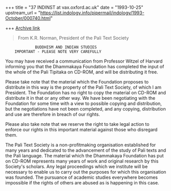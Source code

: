 +++
title = "37 INDINST at vax.oxford.ac.uk"
date = "1993-10-25"
upstream_url = "https://list.indology.info/pipermail/indology/1993-October/000740.html"

+++
[Archive link](https://list.indology.info/pipermail/indology/1993-October/000740.html)

>From K.R. Norman, President of the Pali Text Society

                 BUDDHISM AND INDIAN STUDIES
        IMPORTANT - PLEASE NOTE VERY CAREFULLY

You may have received a communication from Professor Witzel of Harvard
informing you that the Dhammakaya Foundation has completed the input of the
whole of the Pali Tipitaka on CD-ROM, and will be distributing it free.

Please take note that the material which the Foundation proposes to distribute
in this way is the property of the Pali Text Society, of which I am President.
The Foundation has no right to copy the material on CD-ROM and distribute it in
that or any other way. We have been negotiating with the Foundation for some
time with a view to possible copying and distribution, but the negotiations
have not been completed, and any copying, distribution and use are therefore in
breach of our rights.

Please also take note that we reserve the right to take legal action to enforce
our rights in this important material against those who disregard them.

The Pali Text Society is a non-profitmaking organisation established for many
years and dedicated to the advancement of the study of Pali texts and the Pali
language. The material which the Dhammakaya Foundation has put on CD-ROM
represents many years of work and original research by this Society's scholars.
Any legal proceedings which we institute will be necessary to enable us to
carry out the purposes for which this organisation was founded. The pursuance
of academic studies everywhere becomes impossible if the rights of others are
abused as is happening in this case.





